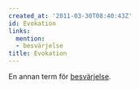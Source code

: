 ```yaml
---
created_at: '2011-03-30T08:40:43Z'
id: Evokation
links:
  mention:
  - besvärjelse
title: Evokation
---
```


En annan term för [besvärjelse].

  [besvärjelse]: besvärjelse